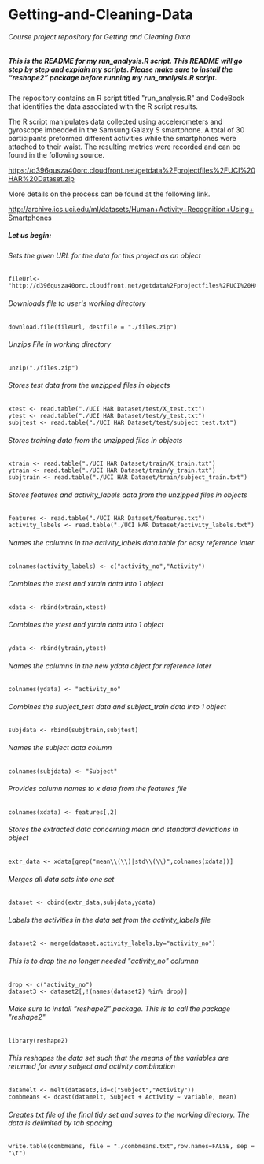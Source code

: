 # Getting-and-Cleaning-Data

###### Course project repository for Getting and Cleaning Data


##### This is the README for my run_analysis.R script. This README will go step by step and explain my scripts. Please make sure to install the “reshape2” package before running my run_analysis.R script.

The repository contains an R script titled "run_analysis.R" and CodeBook that identifies the data associated with the R script results.

The R script manipulates data collected using accelerometers and gyroscope imbedded in the Samsung Galaxy S smartphone. A total of 30 participants preformed different activities while the smartphones were attached to their waist. The resulting metrics were recorded and can be found in the following source.

https://d396qusza40orc.cloudfront.net/getdata%2Fprojectfiles%2FUCI%20HAR%20Dataset.zip

More details on the process can be found at the following link.

http://archive.ics.uci.edu/ml/datasets/Human+Activity+Recognition+Using+Smartphones

  
##### Let us begin:

  
###### Sets the given URL for the data for this project as an object

```
fileUrl<-"http://d396qusza40orc.cloudfront.net/getdata%2Fprojectfiles%2FUCI%20HAR%20Dataset.zip"
```
  
###### Downloads file to user's working directory
```
download.file(fileUrl, destfile = "./files.zip")
```
  
###### Unzips File in working directory
```
unzip("./files.zip")
```
  
###### Stores test data from the unzipped files in objects
```
xtest <- read.table("./UCI HAR Dataset/test/X_test.txt")  
ytest <- read.table("./UCI HAR Dataset/test/y_test.txt")  
subjtest <- read.table("./UCI HAR Dataset/test/subject_test.txt")
```  
  
###### Stores training data from the unzipped files in objects
```
xtrain <- read.table("./UCI HAR Dataset/train/X_train.txt")  
ytrain <- read.table("./UCI HAR Dataset/train/y_train.txt")  
subjtrain <- read.table("./UCI HAR Dataset/train/subject_train.txt")  
```
  
###### Stores features and activity_labels data from the unzipped files in objects
```
features <- read.table("./UCI HAR Dataset/features.txt")  
activity_labels <- read.table("./UCI HAR Dataset/activity_labels.txt") 
``` 
  
###### Names the columns in the activity_labels data.table for easy reference later
```
colnames(activity_labels) <- c("activity_no","Activity")  
```
  
###### Combines the xtest and xtrain data into 1 object
```
xdata <- rbind(xtrain,xtest)  
```
  
###### Combines the ytest and ytrain data into 1 object
```
ydata <- rbind(ytrain,ytest)  
```
  
###### Names the columns in the new ydata object for reference later
```
colnames(ydata) <- "activity_no"  
```
  
###### Combines the subject_test data and subject_train data into 1 object
```
subjdata <- rbind(subjtrain,subjtest)  
```
  
###### Names the subject data column
```
colnames(subjdata) <- "Subject"  
```
  
###### Provides column names to x data from the features file
```
colnames(xdata) <- features[,2]  
```
  
###### Stores the extracted data concerning mean and standard deviations in object
```
extr_data <- xdata[grep("mean\\(\\)|std\\(\\)",colnames(xdata))]  
```
  
###### Merges all data sets into one set
```
dataset <- cbind(extr_data,subjdata,ydata)  
```
  
###### Labels the activities in the data set from the activity_labels file
```
dataset2 <- merge(dataset,activity_labels,by="activity_no")  
```
  
###### This is to drop the no longer needed "activity_no" columnn
```
drop <- c("activity_no")  
dataset3 <- dataset2[,!(names(dataset2) %in% drop)]  
```
  
###### Make sure to install “reshape2” package. This is to call the package "reshape2" 
```
library(reshape2)  
```
  
###### This reshapes the data set such that the means of the variables are returned for every subject and activity combination  
```
datamelt <- melt(dataset3,id=c("Subject","Activity"))  
combmeans <- dcast(datamelt, Subject + Activity ~ variable, mean)  
```
  
###### Creates txt file of the final tidy set and saves to the working directory. The data is delimited by tab spacing
```
write.table(combmeans, file = "./combmeans.txt",row.names=FALSE, sep = "\t")  
```
  
